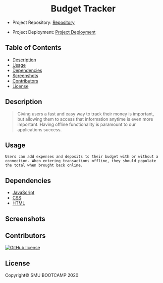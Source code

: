 <div align="center">

# Budget Tracker

</div>

- Project Repository: [Repository](https://github.com/lbarnes86/BudgetTracker)

- Project Deployment: [Project Deployment](https://stormy-fortress-05472.herokuapp.com/)

## Table of Contents

- [Description](#description)
- [Usage](#usage)
- [Dependencies](#dependencies)
- [Screenshots](#screenshots)
- [Contributors](#contributors)
- [License](#license)

## Description

>Giving users a fast and easy way to track their money is important, but allowing them to access that information anytime is even more important. Having offline functionality is paramount to our applications success.

## Usage

```
Users can add expenses and deposits to their budget with or without a connection. When entering transactions offline, they should populate the total when brought back online.
```

## Dependencies

- [JavaScript](https://www.javascript.com/) 
- [CSS](https://www.w3schools.com/css/css_intro.asp) 
- [HTML](https://html.com/) 

## Screenshots


## Contributors

[![GitHub license](https://img.shields.io/badge/Made%20by-Lloyd%20Barnes-ab8c9b?style=flat&logo=github)](https://github.com/lbarnes86)

## License

Copyright© SMU BOOTCAMP 2020
